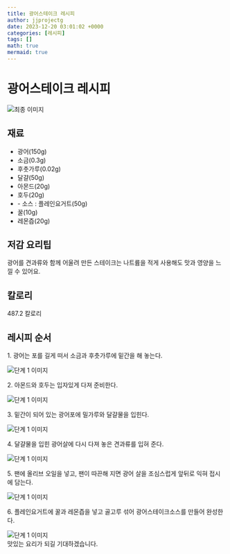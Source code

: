 ```yaml
---
title: 광어스테이크 레시피
author: jjprojectg
date: 2023-12-20 03:01:02 +0000
categories: [레시피]
tags: []
math: true
mermaid: true
---
```

<meta name="og:type" content="website"/>
<meta charset="UTF-8"/>
<div class="header">
  <h1>광어스테이크 레시피</h1>
</div>

<div class="container my-4">
  <div class="row">
    <div class="col-12 col-md-6">
      <div class="recipe-image">
        <img src="http://www.foodsafetykorea.go.kr/uploadimg/cook/10_00501_2.png" class="step-image" alt="최종 이미지"/>
      </div>
    </div>
    <div class="col-12 col-md-6">
      <div class="ingredients">
        <h2>재료</h2>
        <ul class="card">
          <li> 광어(150g) </li>
          <li>  소금(0.3g) </li>
          <li>  후춧가루(0.02g) </li>
          <li> 달걀(50g) </li>
          <li>  아몬드(20g) </li>
          <li>  호두(20g) </li>
          <li> - 소스 : 플레인요거트(50g) </li>
          <li>  꿀(10g) </li>
          <li>  레몬즙(20g) </li>
</ul>
      </div>
    </div>
    <div class="col-12 col-md-6">
      <div class="ingredients">
        <h2>저감 요리팁</h2>
        <div class="card"> 
          <p>
            광어를 견과류와 함께 어울려 만든 스테이크는 나트륨을 적게 사용해도 맛과 영양을 느낄 수 있어요.
          </p>
        </div>
      </div>
      <div class="ingredients">
        <h2>칼로리</h2>
        <div class="card"> 
          <p>
            487.2 칼로리
          </p>
        </div>
      </div>
    </div>
  </div>

  <h2 class="my-4">레시피 순서</h2>
  <div class="card recipe-card">
    <div class="card-body recipe-step">
      <p class="card-text step-description">1. 광어는 포를 길게 떠서 소금과
후춧가루에 밑간을 해 놓는다.</p>
      <img src="http://www.foodsafetykorea.go.kr/uploadimg/cook/20_00501_1.png" alt="단계 1 이미지" class="step-image"/>
    </div>
  </div>
  <div class="card recipe-card">
    <div class="card-body recipe-step">
      <p class="card-text step-description">2. 아몬드와 호두는 입자있게 다져
준비한다.</p>
      <img src="http://www.foodsafetykorea.go.kr/uploadimg/cook/20_00501_2.png" alt="단계 1 이미지" class="step-image"/>
    </div>
  </div>
  <div class="card recipe-card">
    <div class="card-body recipe-step">
      <p class="card-text step-description">3. 밑간이 되어 있는 광어포에 밀가루와
달걀물을 입힌다.</p>
      <img src="http://www.foodsafetykorea.go.kr/uploadimg/cook/20_00501_3.png" alt="단계 1 이미지" class="step-image"/>
    </div>
  </div>
  <div class="card recipe-card">
    <div class="card-body recipe-step">
      <p class="card-text step-description">4. 달걀물을 입힌 광어살에 다시 다져
놓은 견과류를 입혀 준다.</p>
      <img src="http://www.foodsafetykorea.go.kr/uploadimg/cook/20_00501_4.png" alt="단계 1 이미지" class="step-image"/>
    </div>
  </div>
  <div class="card recipe-card">
    <div class="card-body recipe-step">
      <p class="card-text step-description">5. 팬에 올리브 오일을 넣고, 팬이 따끈해
지면 광어 살을 조심스럽게 앞뒤로
익혀 접시에 담는다.</p>
      <img src="http://www.foodsafetykorea.go.kr/uploadimg/cook/20_00501_5.png" alt="단계 1 이미지" class="step-image"/>
    </div>
  </div>
  <div class="card recipe-card">
    <div class="card-body recipe-step">
      <p class="card-text step-description">6. 플레인요거트에 꿀과 레몬즙을 넣고
골고루 섞어 광어스테이크소스를
만들어 완성한다.</p>
      <img src="http://www.foodsafetykorea.go.kr/uploadimg/cook/20_00501_6.png" alt="단계 1 이미지" class="step-image"/>
    </div>
  </div>

</div>
맛있는 요리가 되길 기대하겠습니다.
